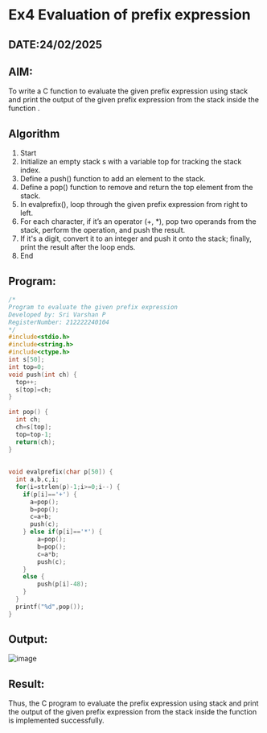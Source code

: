 # Ex4 Evaluation of prefix expression
## DATE:24/02/2025
## AIM:
To write a C function to evaluate the given prefix expression using stack and print the output of the given prefix expression from the stack inside the function . 

## Algorithm
1. Start 
2. Initialize an empty stack s with a variable top for tracking the stack index. 
3. Define a push() function to add an element to the stack. 
4. Define a pop() function to remove and return the top element from the stack. 
5. In evalprefix(), loop through the given prefix expression from right to left. 
6. For each character, if it’s an operator (+, *), pop two operands from the stack, perform the 
operation, and push the result. 
7. If it's a digit, convert it to an integer and push it onto the stack; finally, print the result after 
the loop ends. 
8. End 
## Program:
```C
/*
Program to evaluate the given prefix expression
Developed by: Sri Varshan P
RegisterNumber: 212222240104 
*/
#include<stdio.h> 
#include<string.h> 
#include<ctype.h> 
int s[50]; 
int top=0; 
void push(int ch) { 
  top++; 
  s[top]=ch; 
} 
 
int pop() { 
  int ch; 
  ch=s[top]; 
  top=top-1; 
  return(ch); 
} 
  
  
void evalprefix(char p[50]) { 
  int a,b,c,i; 
  for(i=strlen(p)-1;i>=0;i--) { 
    if(p[i]=='+') { 
      a=pop(); 
      b=pop(); 
      c=a+b; 
      push(c); 
    } else if(p[i]=='*') { 
        a=pop(); 
        b=pop(); 
        c=a*b; 
        push(c); 
    } 
    else { 
        push(p[i]-48);
    } 
  } 
  printf("%d",pop()); 
}
```

## Output:

![image](https://github.com/user-attachments/assets/f3ae370f-86f4-44d3-b718-9f8ea9a5dc64)


## Result:
Thus, the C program to evaluate the prefix expression using stack and print the output of the given prefix expression from the stack inside the function is implemented successfully.
